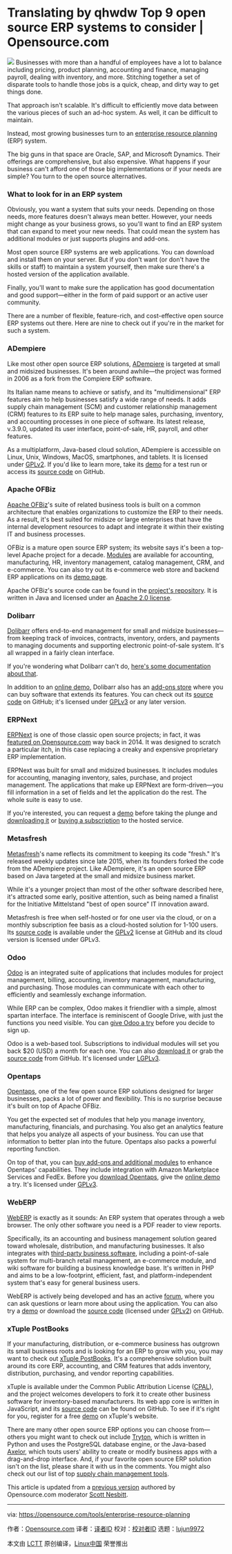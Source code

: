 Translating by qhwdw
Top 9 open source ERP systems to consider | Opensource.com
======
![](https://opensource.com/sites/default/files/styles/image-full-size/public/lead-images/BUSINESS_orgchart1.png?itok=tukiFj89)
Businesses with more than a handful of employees have a lot to balance including pricing, product planning, accounting and finance, managing payroll, dealing with inventory, and more. Stitching together a set of disparate tools to handle those jobs is a quick, cheap, and dirty way to get things done.

That approach isn't scalable. It's difficult to efficiently move data between the various pieces of such an ad-hoc system. As well, it can be difficult to maintain.

Instead, most growing businesses turn to an [enterprise resource planning][1] (ERP) system.

The big guns in that space are Oracle, SAP, and Microsoft Dynamics. Their offerings are comprehensive, but also expensive. What happens if your business can't afford one of those big implementations or if your needs are simple? You turn to the open source alternatives.

### What to look for in an ERP system

Obviously, you want a system that suits your needs. Depending on those needs, more features doesn't always mean better. However, your needs might change as your business grows, so you'll want to find an ERP system that can expand to meet your new needs. That could mean the system has additional modules or just supports plugins and add-ons.

Most open source ERP systems are web applications. You can download and install them on your server. But if you don't want (or don't have the skills or staff) to maintain a system yourself, then make sure there's a hosted version of the application available.

Finally, you'll want to make sure the application has good documentation and good support—either in the form of paid support or an active user community.

There are a number of flexible, feature-rich, and cost-effective open source ERP systems out there. Here are nine to check out if you're in the market for such a system.

### ADempiere

Like most other open source ERP solutions, [ADempiere][2] is targeted at small and midsized businesses. It's been around awhile—the project was formed in 2006 as a fork from the Compiere ERP software.

Its Italian name means to achieve or satisfy, and its "multidimensional" ERP features aim to help businesses satisfy a wide range of needs. It adds supply chain management (SCM) and customer relationship management (CRM) features to its ERP suite to help manage sales, purchasing, inventory, and accounting processes in one piece of software. Its latest release, v.3.9.0, updated its user interface, point-of-sale, HR, payroll, and other features.

As a multiplatform, Java-based cloud solution, ADempiere is accessible on Linux, Unix, Windows, MacOS, smartphones, and tablets. It is licensed under [GPLv2][3]. If you'd like to learn more, take its [demo][4] for a test run or access its [source code][5] on GitHub.

### Apache OFBiz

[Apache OFBiz][6]'s suite of related business tools is built on a common architecture that enables organizations to customize the ERP to their needs. As a result, it's best suited for midsize or large enterprises that have the internal development resources to adapt and integrate it within their existing IT and business processes.

OFBiz is a mature open source ERP system; its website says it's been a top-level Apache project for a decade. [Modules][7] are available for accounting, manufacturing, HR, inventory management, catalog management, CRM, and e-commerce. You can also try out its e-commerce web store and backend ERP applications on its [demo page][8].

Apache OFBiz's source code can be found in the [project's repository][9]. It is written in Java and licensed under an [Apache 2.0 license][10].

### Dolibarr

[Dolibarr][11] offers end-to-end management for small and midsize businesses—from keeping track of invoices, contracts, inventory, orders, and payments to managing documents and supporting electronic point-of-sale system. It's all wrapped in a fairly clean interface.

If you're wondering what Dolibarr can't do, [here's some documentation about that][12].

In addition to an [online demo][13], Dolibarr also has an [add-ons store][14] where you can buy software that extends its features. You can check out its [source code][15] on GitHub; it's licensed under [GPLv3][16] or any later version.

### ERPNext

[ERPNext][17] is one of those classic open source projects; in fact, it was [featured on Opensource.com][18] way back in 2014. It was designed to scratch a particular itch, in this case replacing a creaky and expensive proprietary ERP implementation.

ERPNext was built for small and midsized businesses. It includes modules for accounting, managing inventory, sales, purchase, and project management. The applications that make up ERPNext are form-driven—you fill information in a set of fields and let the application do the rest. The whole suite is easy to use.

If you're interested, you can request a [demo][19] before taking the plunge and [downloading it][20] or [buying a subscription][21] to the hosted service.

### Metasfresh

[Metasfresh][22]'s name reflects its commitment to keeping its code "fresh." It's released weekly updates since late 2015, when its founders forked the code from the ADempiere project. Like ADempiere, it's an open source ERP based on Java targeted at the small and midsize business market.

While it's a younger project than most of the other software described here, it's attracted some early, positive attention, such as being named a finalist for the Initiative Mittelstand "best of open source" IT innovation award.

Metasfresh is free when self-hosted or for one user via the cloud, or on a monthly subscription fee basis as a cloud-hosted solution for 1-100 users. Its [source code][23] is available under the [GPLv2][24] license at GitHub and its cloud version is licensed under GPLv3.

### Odoo

[Odoo][25] is an integrated suite of applications that includes modules for project management, billing, accounting, inventory management, manufacturing, and purchasing. Those modules can communicate with each other to efficiently and seamlessly exchange information.

While ERP can be complex, Odoo makes it friendlier with a simple, almost spartan interface. The interface is reminiscent of Google Drive, with just the functions you need visible. You can [give Odoo a try][26] before you decide to sign up.

Odoo is a web-based tool. Subscriptions to individual modules will set you back $20 (USD) a month for each one. You can also [download it][27] or grab the [source code][28] from GitHub. It's licensed under [LGPLv3][29].

### Opentaps

[Opentaps][30], one of the few open source ERP solutions designed for larger businesses, packs a lot of power and flexibility. This is no surprise because it's built on top of Apache OFBiz.

You get the expected set of modules that help you manage inventory, manufacturing, financials, and purchasing. You also get an analytics feature that helps you analyze all aspects of your business. You can use that information to better plan into the future. Opentaps also packs a powerful reporting function.

On top of that, you can [buy add-ons and additional modules][31] to enhance Opentaps' capabilities. They include integration with Amazon Marketplace Services and FedEx. Before you [download Opentaps][32], give the [online demo][33] a try. It's licensed under [GPLv3][34].

### WebERP

[WebERP][35] is exactly as it sounds: An ERP system that operates through a web browser. The only other software you need is a PDF reader to view reports.

Specifically, its an accounting and business management solution geared toward wholesale, distribution, and manufacturing businesses. It also integrates with [third-party business software][36], including a point-of-sale system for multi-branch retail management, an e-commerce module, and wiki software for building a business knowledge base. It's written in PHP and aims to be a low-footprint, efficient, fast, and platform-independent system that's easy for general business users.

WebERP is actively being developed and has an active [forum][37], where you can ask questions or learn more about using the application. You can also try a [demo][38] or download the [source code][39] (licensed under [GPLv2][40]) on GitHub.

### xTuple PostBooks

If your manufacturing, distribution, or e-commerce business has outgrown its small business roots and is looking for an ERP to grow with you, you may want to check out [xTuple PostBooks][41]. It's a comprehensive solution built around its core ERP, accounting, and CRM features that adds inventory, distribution, purchasing, and vendor reporting capabilities.

xTuple is available under the Common Public Attribution License ([CPAL][42]), and the project welcomes developers to fork it to create other business software for inventory-based manufacturers. Its web app core is written in JavaScript, and its [source code][43] can be found on GitHub. To see if it's right for you, register for a free [demo][44] on xTuple's website.

There are many other open source ERP options you can choose from—others you might want to check out include [Tryton][45], which is written in Python and uses the PostgreSQL database engine, or the Java-based [Axelor][46], which touts users' ability to create or modify business apps with a drag-and-drop interface. And, if your favorite open source ERP solution isn't on the list, please share it with us in the comments. You might also check out our list of top [supply chain management tools][47].

This article is updated from a [previous version][48] authored by Opensource.com moderator [Scott Nesbitt][49].

--------------------------------------------------------------------------------

via: https://opensource.com/tools/enterprise-resource-planning

作者：[Opensource.com][a]
译者：[译者ID](https://github.com/译者ID)
校对：[校对者ID](https://github.com/校对者ID)
选题：[lujun9972](https://github.com/lujun9972)

本文由 [LCTT](https://github.com/LCTT/TranslateProject) 原创编译，[Linux中国](https://linux.cn/) 荣誉推出

[a]:https://opensource.com
[1]:http://en.wikipedia.org/wiki/Enterprise_resource_planning
[2]:http://www.adempiere.net/welcome
[3]:http://wiki.adempiere.net/License
[4]:http://www.adempiere.net/web/guest/demo
[5]:https://github.com/adempiere/adempiere
[6]:http://ofbiz.apache.org/
[7]:https://ofbiz.apache.org/business-users.html#UsrModules
[8]:http://ofbiz.apache.org/ofbiz-demos.html
[9]:http://ofbiz.apache.org/source-repositories.html
[10]:http://www.apache.org/licenses/LICENSE-2.0
[11]:http://www.dolibarr.org/
[12]:http://wiki.dolibarr.org/index.php/What_Dolibarr_can%27t_do
[13]:http://www.dolibarr.org/onlinedemo
[14]:http://www.dolistore.com/
[15]:https://github.com/Dolibarr/dolibarr
[16]:https://github.com/Dolibarr/dolibarr/blob/develop/COPYING
[17]:https://erpnext.com/
[18]:https://opensource.com/business/14/11/building-open-source-erp
[19]:https://frappe.erpnext.com/request-a-demo
[20]:https://erpnext.com/download
[21]:https://erpnext.com/pricing
[22]:http://metasfresh.com/en/
[23]:https://github.com/metasfresh/metasfresh
[24]:https://github.com/metasfresh/metasfresh/blob/master/LICENSE.md
[25]:https://www.odoo.com/
[26]:https://www.odoo.com/page/start
[27]:https://www.odoo.com/page/download
[28]:https://github.com/odoo
[29]:https://github.com/odoo/odoo/blob/11.0/LICENSE
[30]:http://www.opentaps.org/
[31]:http://shop.opentaps.org/
[32]:http://www.opentaps.org/products/download
[33]:http://www.opentaps.org/products/online-demo
[34]:https://www.gnu.org/licenses/agpl-3.0.html
[35]:http://www.weberp.org/
[36]:http://www.weberp.org/Links.html
[37]:http://www.weberp.org/forum/
[38]:http://www.weberp.org/weberp/
[39]:https://github.com/webERP-team/webERP
[40]:https://github.com/webERP-team/webERP#legal
[41]:https://xtuple.com/
[42]:https://xtuple.com/products/license-options#cpal
[43]:http://xtuple.github.io/
[44]:https://xtuple.com/free-demo
[45]:http://www.tryton.org/
[46]:https://www.axelor.com/
[47]:https://opensource.com/tools/supply-chain-management
[48]:https://opensource.com/article/16/3/top-4-open-source-erp-systems
[49]:https://opensource.com/users/scottnesbitt
